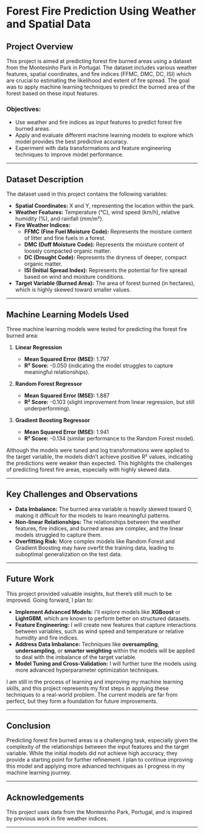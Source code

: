 # Forest Fire Prediction Using Weather and Spatial Data

## Project Overview

This project is aimed at predicting forest fire burned areas using a dataset from the Montesinho Park in Portugal. The dataset includes various weather features, spatial coordinates, and fire indices (FFMC, DMC, DC, ISI) which are crucial to estimating the likelihood and extent of fire spread. The goal was to apply machine learning techniques to predict the burned area of the forest based on these input features.

### Objectives:
- Use weather and fire indices as input features to predict forest fire burned areas.
- Apply and evaluate different machine learning models to explore which model provides the best predictive accuracy.
- Experiment with data transformations and feature engineering techniques to improve model performance.

---

## Dataset Description

The dataset used in this project contains the following variables:
- **Spatial Coordinates:** X and Y, representing the location within the park.
- **Weather Features:** Temperature (°C), wind speed (km/h), relative humidity (%), and rainfall (mm/m²).
- **Fire Weather Indices:** 
  - **FFMC (Fine Fuel Moisture Code):** Represents the moisture content of litter and fine fuels in a forest.
  - **DMC (Duff Moisture Code):** Represents the moisture content of loosely compacted organic matter.
  - **DC (Drought Code):** Represents the dryness of deeper, compact organic matter.
  - **ISI (Initial Spread Index):** Represents the potential for fire spread based on wind and moisture conditions.
- **Target Variable (Burned Area):** The area of forest burned (in hectares), which is highly skewed toward smaller values.

---

## Machine Learning Models Used

Three machine learning models were tested for predicting the forest fire burned area:

1. **Linear Regression**
   - **Mean Squared Error (MSE):** 1.797
   - **R² Score:** -0.050 (indicating the model struggles to capture meaningful relationships).

2. **Random Forest Regressor**
   - **Mean Squared Error (MSE):** 1.887
   - **R² Score:** -0.103 (slight improvement from linear regression, but still underperforming).

3. **Gradient Boosting Regressor**
   - **Mean Squared Error (MSE):** 1.941
   - **R² Score:** -0.134 (similar performance to the Random Forest model).

Although the models were tuned and log transformations were applied to the target variable, the models didn’t achieve positive R² values, indicating the predictions were weaker than expected. This highlights the challenges of predicting forest fire areas, especially with highly skewed data.

---

## Key Challenges and Observations

- **Data Imbalance:** The burned area variable is heavily skewed toward 0, making it difficult for the models to learn meaningful patterns.
- **Non-linear Relationships:** The relationships between the weather features, fire indices, and burned areas are complex, and the linear models struggled to capture them.
- **Overfitting Risk:** More complex models like Random Forest and Gradient Boosting may have overfit the training data, leading to suboptimal generalization on the test data.

---

## Future Work

This project provided valuable insights, but there’s still much to be improved. Going forward, I plan to:

- **Implement Advanced Models:** I'll explore models like **XGBoost** or **LightGBM**, which are known to perform better on structured datasets.
- **Feature Engineering:** I will create new features that capture interactions between variables, such as wind speed and temperature or relative humidity and fire indices.
- **Address Data Imbalance:** Techniques like **oversampling**, **undersampling**, or **smarter weighting** within the models will be applied to deal with the imbalance of the target variable.
- **Model Tuning and Cross-Validation:** I will further tune the models using more advanced hyperparameter optimization techniques.

I am still in the process of learning and improving my machine learning skills, and this project represents my first steps in applying these techniques to a real-world problem. The current models are far from perfect, but they form a foundation for future improvements.

---

## Conclusion

Predicting forest fire burned areas is a challenging task, especially given the complexity of the relationships between the input features and the target variable. While the initial models did not achieve high accuracy, they provide a starting point for further refinement. I plan to continue improving this model and applying more advanced techniques as I progress in my machine learning journey.

---

## Acknowledgements

This project uses data from the Montesinho Park, Portugal, and is inspired by previous work in fire weather indices.

---


